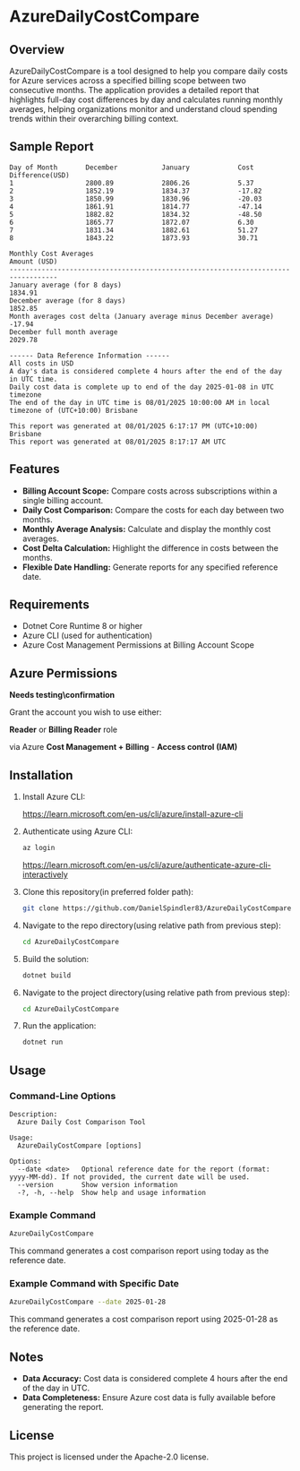 
# AzureDailyCostCompare

## Overview

AzureDailyCostCompare is a tool designed to help you compare daily costs for Azure services across a specified billing scope between two consecutive months. The application provides a detailed report that highlights full-day cost differences by day and calculates running monthly averages, helping organizations monitor and understand cloud spending trends within their overarching billing context.


## Sample Report

```
Day of Month       December           January            Cost Difference(USD)
1                  2800.89            2806.26            5.37
2                  1852.19            1834.37            -17.82
3                  1850.99            1830.96            -20.03
4                  1861.91            1814.77            -47.14
5                  1882.82            1834.32            -48.50
6                  1865.77            1872.07            6.30
7                  1831.34            1882.61            51.27
8                  1843.22            1873.93            30.71

Monthly Cost Averages                                                  Amount (USD)
----------------------------------------------------------------------------------
January average (for 8 days)                                             1834.91
December average (for 8 days)                                            1852.85
Month averages cost delta (January average minus December average)        -17.94
December full month average                                               2029.78

------ Data Reference Information ------
All costs in USD
A day's data is considered complete 4 hours after the end of the day in UTC time.
Daily cost data is complete up to end of the day 2025-01-08 in UTC timezone
The end of the day in UTC time is 08/01/2025 10:00:00 AM in local timezone of (UTC+10:00) Brisbane

This report was generated at 08/01/2025 6:17:17 PM (UTC+10:00) Brisbane
This report was generated at 08/01/2025 8:17:17 AM UTC

```

## Features

- **Billing Account Scope:** Compare costs across subscriptions within a single billing account.
- **Daily Cost Comparison:** Compare the costs for each day between two months.
- **Monthly Average Analysis:** Calculate and display the monthly cost averages.
- **Cost Delta Calculation:** Highlight the difference in costs between the months.
- **Flexible Date Handling:** Generate reports for any specified reference date.

## Requirements

- Dotnet Core Runtime 8 or higher
- Azure CLI (used for authentication)
- Azure Cost Management Permissions at Billing Account Scope

## Azure Permissions
**Needs testing\confirmation**

Grant the account you wish to use either:

**Reader** or **Billing Reader** role 

via Azure **Cost Management + Billing** - **Access control (IAM)**

## Installation

1. Install Azure CLI:

	https://learn.microsoft.com/en-us/cli/azure/install-azure-cli
   
2. Authenticate using Azure CLI:
   ```bash
   az login
   ```
   https://learn.microsoft.com/en-us/cli/azure/authenticate-azure-cli-interactively

3. Clone this repository(in preferred folder path):
   ```bash
   git clone https://github.com/DanielSpindler83/AzureDailyCostCompare.git
   ```
4. Navigate to the repo directory(using relative path from previous step):
   ```bash
   cd AzureDailyCostCompare
   ```
5. Build the solution:
   ```bash
   dotnet build
   ```
6. Navigate to the project directory(using relative path from previous step):
   ```bash
   cd AzureDailyCostCompare
   ```
7. Run the application:
   ```bash
   dotnet run
   ```

## Usage

### Command-Line Options

```
Description:
  Azure Daily Cost Comparison Tool

Usage:
  AzureDailyCostCompare [options]

Options:
  --date <date>   Optional reference date for the report (format: yyyy-MM-dd). If not provided, the current date will be used.
  --version       Show version information
  -?, -h, --help  Show help and usage information
```

### Example Command

```bash
AzureDailyCostCompare
```

This command generates a cost comparison report using today as the reference date.

### Example Command with Specific Date

```bash
AzureDailyCostCompare --date 2025-01-28
```

This command generates a cost comparison report using 2025-01-28 as the reference date.

## Notes

- **Data Accuracy:** Cost data is considered complete 4 hours after the end of the day in UTC.
- **Data Completeness:** Ensure Azure cost data is fully available before generating the report.

## License

This project is licensed under the Apache-2.0 license.
